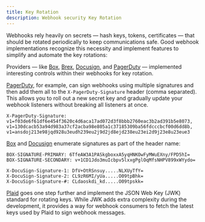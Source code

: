 ```yaml
---
title: Key Rotation
description: Webhook security Key Rotation 
--- 
```


Webhooks rely heavily on secrets — hash keys, tokens, certificates — that should be rotated periodically to keep communications safe. Good webhook implementations recognize this necessity and implement features to simplify and automate the key rotations:

Providers — like [Box](https://developer.box.com/guides/webhooks/v2/signatures-v2/), [Brex](https://developer.brex.com/docs/webhooks/), [Docusign](https://developers.docusign.com/platform/webhooks/connect/hmac/), and [PagerDuty](https://developer.pagerduty.com/docs/ZG9jOjExMDI5NTkz-verifying-signatures) — implemented interesting controls within their webhooks for key rotation. 

[PagerDuty](https://developer.pagerduty.com/docs/ZG9jOjExMDI5NTkz-verifying-signatures), for example, can sign webhooks using multiple signatures and then add them all to the `X-PagerDuty-Signature` header (comma separated). This allows you to roll out a new secret key and gradually update your webhook listeners without breaking all listeners at once.

```
X-PagerDuty-Signature:
v1=f03de6f61df6e454f3620c4d6aca17ad072d3f8bbb2760eac3b2ad391b5e8073,
v1=130dcacb53a94d983a37cf2acba98e805a1c37185309ba56fdcccbcf00d6dd8b,
v1=ansdoj213e98jqd928u3eudh239eu2j9d2jd8ejd238eu23ei2d9j23e8u23eue3
```

[Box](https://developer.box.com/guides/webhooks/v2/signatures-v2/) and [Docusign](https://developers.docusign.com/platform/webhooks/connect/hmac/) enumerate signatures as part of the header name:

```
BOX-SIGNATURE-PRIMARY: 6TfeAW3A1PASkgboxxA5yqHNKOwFyMWuEXny/FPD5hI=
BOX-SIGNATURE-SECONDARY: v+1CD1Jdo3muIcbpv5lxxgPglOqMfsNHPV899xWYydo=
```

```
X-DocuSign-Signature-1: DfV+OtRSnsuy.....NLXUyTfY=
X-DocuSign-Signature-2: CL9zR6MI/yUa.....O09tpBhk=
X-DocuSign-Signature-#: CLdaoskdi_kd.....O09tpskk=
```

[Plaid](https://plaid.com/docs/api/webhooks/webhook-verification/) goes one step further and implement the JSON Web Key (JWK) standard for rotating keys. While JWK adds extra complexity during the development, it provides a way for webhook consumers to fetch the latest keys used by Plaid to sign webhook messages. 